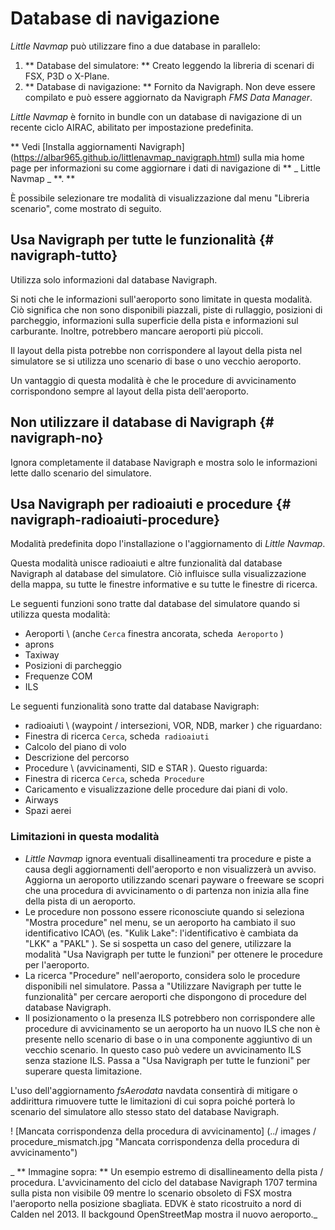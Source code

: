 
# Database di navigazione

_Little Navmap_ può utilizzare fino a due database in parallelo:

1. ** Database del simulatore: ** Creato leggendo la libreria di scenari di FSX, P3D o X-Plane.
2. ** Database di navigazione: ** Fornito da Navigraph. Non deve essere compilato e può essere aggiornato da Navigraph _FMS Data Manager_.

_Little Navmap_ è fornito in bundle con un database di navigazione di un recente ciclo AIRAC, abilitato per impostazione predefinita.

** Vedi [Installa aggiornamenti Navigraph] (https://albar965.github.io/littlenavmap_navigraph.html) sulla mia home page per informazioni su come aggiornare i dati di navigazione di ** _ Little Navmap _ **. **

È possibile selezionare tre modalità di visualizzazione dal menu "Libreria scenario", come mostrato di seguito.

## Usa Navigraph per tutte le funzionalità {# navigraph-tutto}

Utilizza solo informazioni dal database Navigraph.

Si noti che le informazioni sull'aeroporto sono limitate in questa modalità. Ciò significa che non sono disponibili piazzali, piste di rullaggio, posizioni di parcheggio, informazioni sulla superficie della pista e informazioni sul carburante. Inoltre, potrebbero mancare aeroporti più piccoli.

Il layout della pista potrebbe non corrispondere al layout della pista nel simulatore se si utilizza uno scenario di base o uno vecchio aeroporto.

Un vantaggio di questa modalità è che le procedure di avvicinamento corrispondono sempre al layout della pista dell'aeroporto.

## Non utilizzare il database di Navigraph {# navigraph-no}

Ignora completamente il database Navigraph e mostra solo le informazioni lette dallo scenario del simulatore.

## Usa Navigraph per radioaiuti e procedure {# navigraph-radioaiuti-procedure}

Modalità predefinita dopo l'installazione o l'aggiornamento di _Little Navmap_.

Questa modalità unisce radioaiuti e altre funzionalità dal database Navigraph al database del simulatore. Ciò influisce sulla visualizzazione della mappa, su tutte le finestre informative e su tutte le finestre di ricerca.

Le seguenti funzioni sono tratte dal database del simulatore quando si utilizza questa modalità:

* Aeroporti \ (anche `Cerca` finestra ancorata, scheda` Aeroporto` \)
* aprons
* Taxiway
* Posizioni di parcheggio
* Frequenze COM
* ILS

Le seguenti funzionalità sono tratte dal database Navigraph:

* radioaiuti \ (waypoint / intersezioni, VOR, NDB, marker \) che riguardano:
 * Finestra di ricerca `Cerca`, scheda` radioaiuti`
 * Calcolo del piano di volo
 * Descrizione del percorso
* Procedure \ (avvicinamenti, SID e STAR \). Questo riguarda:
 * Finestra di ricerca `Cerca`, scheda` Procedure`
 * Caricamento e visualizzazione delle procedure dai piani di volo.
* Airways
* Spazi aerei

### Limitazioni in questa modalità

* _Little Navmap_ ignora eventuali disallineamenti tra procedure e piste a causa degli aggiornamenti dell'aeroporto e non visualizzerà un avviso. Aggiorna un aeroporto utilizzando scenari payware o freeware se scopri che una procedura di avvicinamento o di partenza non inizia alla fine della pista di un aeroporto.
* Le procedure non possono essere riconosciute quando si seleziona "Mostra procedure" nel menu, se un aeroporto ha cambiato il suo identificativo ICAO\ (es. "Kulik Lake": l'identificativo è cambiata da "LKK" a "PAKL" \). Se si sospetta un caso del genere, utilizzare la modalità "Usa Navigraph per tutte le funzioni" per ottenere le procedure per l'aeroporto.
* La ricerca "Procedure" nell'aeroporto, considera solo le procedure disponibili nel simulatore. Passa a "Utilizzare Navigraph per tutte le funzionalità" per cercare aeroporti che dispongono di procedure del database Navigraph.
* Il posizionamento o la presenza ILS potrebbero non corrispondere alle procedure di avvicinamento se un aeroporto ha un nuovo ILS che non è presente nello scenario di base o in una componente aggiuntivo di un vecchio scenario. In questo caso può vedere un avvicinamento ILS senza stazione ILS. Passa a "Usa Navigraph per tutte le funzioni" per superare questa limitazione.

L'uso dell'aggiornamento _fsAerodata_ navdata consentirà di mitigare o addirittura rimuovere tutte le limitazioni di cui sopra poiché porterà lo scenario del simulatore allo stesso stato del database Navigraph.

! [Mancata corrispondenza della procedura di avvicinamento] (../ images / procedure_mismatch.jpg "Mancata corrispondenza della procedura di avvicinamento")

_ ** Immagine sopra: ** Un esempio estremo di disallineamento della pista / procedura. L'avvicinamento del ciclo del database Navigraph 1707 termina sulla pista non visibile 09 mentre lo scenario obsoleto di FSX mostra l'aeroporto nella posizione sbagliata. EDVK è stato ricostruito a nord di Calden nel 2013. Il backgound OpenStreetMap mostra il nuovo aeroporto._
